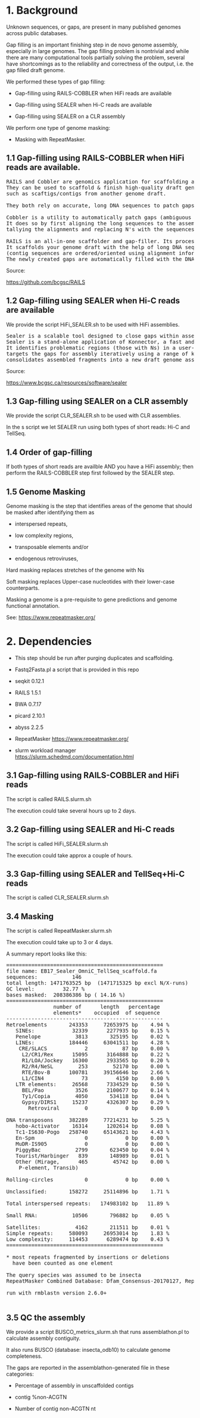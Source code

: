 # 1. Background

Unknown sequences, or gaps, are present in many published genomes across public databases.
 
Gap filling is an important finishing step in de novo genome assembly, especially in large genomes. 
The gap filling problem is nontrivial and while there are many computational tools partially solving the problem, 
several have shortcomings as to the reliability and correctness of the output, i.e. the gap filled draft genome.

We performed these types of gap filling: 

- Gap-filling  using RAILS-COBBLER when HiFi reads are available

- Gap-filling  using SEALER when  Hi-C reads are available

- Gap-filling using SEALER on a CLR assembly 

We perform one type of genome masking:

- Masking with RepeatMasker. 


## 1.1 Gap-filling  using RAILS-COBBLER when HiFi reads are available.

<pre>
RAILS and Cobbler are genomics application for scaffolding and automated finishing of genome assemblies with long DNA sequences. 
They can be used to scaffold & finish high-quality draft genome assemblies with any long, preferably high-quality, sequences 
such as scaftigs/contigs from another genome draft.

They both rely on accurate, long DNA sequences to patch gaps in existing genome assembly drafts.

Cobbler is a utility to automatically patch gaps (ambiguous regions in a draft assembly, represented by N's) 
It does so by first aligning the long sequences to the assembly, 
tallying the alignments and replacing N's with the sequences from these long DNA sequences.

RAILS is an all-in-one scaffolder and gap-filler. Its process is similar to that of Cobbler. 
It scaffolds your genome draft with the help of long DNA sequences 
(contig sequences are ordered/oriented using alignment information). 
The newly created gaps are automatically filled with the DNA sequence of the provided long DNA sequence.
</pre>

Source:

https://github.com/bcgsc/RAILS


## 1.2 Gap-filling  using SEALER when  Hi-C reads are available

We provide the script HiFi_SEALER.sh to be used with HiFi assemblies.

<pre>
Sealer is a scalable tool designed to close gaps within assembly scaffolds. 
Sealer is a stand-alone application of Konnector, a fast and low-memory Bloom filter-based de bruijn graph assembler. 
It identifies problematic regions (those with Ns) in a user-input scaffold file, 
targets the gaps for assembly iteratively using a range of k values and 
consolidates assembled fragments into a new draft genome assembly.
</pre>

Source:

https://www.bcgsc.ca/resources/software/sealer

## 1.3 Gap-filling using SEALER  on a CLR assembly 

We provide the script CLR_SEALER.sh to be used with CLR assemblies.

In the s script we let SEALER run  using both types of short reads: Hi-C and TellSeq.  


## 1.4 Order of gap-filling

If both types of short reads are availble  AND you have a HiFi assembly; 
then perform the RAILS-COBBLER step first followed by the SEALER step.

## 1.5 Genome Masking

Genome masking is the step that identifies areas of the genome that should be masked after identifying them as 

- interspersed repeats, 

- low complexity regions,

- transposable elements and/or 

- endogenous retroviruses,

Hard masking replaces stretches of the genome with Ns 

Soft masking replaces Upper-case nucleotides with their lower-case counterparts.

Masking a genome is a pre-requisite to gene predictions and genome functional annotation.

See: https://www.repeatmasker.org/


# 2. Dependencies

- This step should be run after purging duplicates and scaffolding.

- Fastq2Fasta.pl a script that is provided in this repo

- seqkit 0.12.1 

- RAILS 1.5.1

- BWA 0.7.17

- picard 2.10.1

- abyss 2.2.5

- RepeatMasker https://www.repeatmasker.org/


- slurm workload manager https://slurm.schedmd.com/documentation.html

## 3.1 Gap-filling  using RAILS-COBBLER and HiFi reads

The script is called RAILS.slurm.sh

The execution could take several hours up to 2 days.

## 3.2 Gap-filling  using SEALER and  Hi-C reads

The script is called HiFi_SEALER.slurm.sh

The execution could take approx a couple of hours.

## 3.3 Gap-filling  using SEALER and  TellSeq+Hi-C reads

The script is called CLR_SEALER.slurm.sh


## 3.4 Masking

The script is called RepeatMasker.slurm.sh

The execution could take up to 3 or 4 days.

A summary report looks like this:

<pre>
==================================================
file name: EB17_Sealer_OmniC_TellSeq_scaffold.fa
sequences:           146
total length: 1471763525 bp  (1471715325 bp excl N/X-runs)
GC level:         32.77 %
bases masked:  208386386 bp ( 14.16 %)
==================================================
               number of      length   percentage
               elements*    occupied  of sequence
--------------------------------------------------
Retroelements       243353     72653975 bp    4.94 %
   SINEs:            32339      2277935 bp    0.15 %
   Penelope           3813       325195 bp    0.02 %
   LINEs:           184446     63041511 bp    4.28 %
    CRE/SLACS            2           87 bp    0.00 %
     L2/CR1/Rex      15095      3164888 bp    0.22 %
     R1/LOA/Jockey   16300      2933565 bp    0.20 %
     R2/R4/NeSL        253        52170 bp    0.00 %
     RTE/Bov-B      100781     39156646 bp    2.66 %
     L1/CIN4            73         4150 bp    0.00 %
   LTR elements:     26568      7334529 bp    0.50 %
     BEL/Pao          3526      2100677 bp    0.14 %
     Ty1/Copia        4050       534118 bp    0.04 %
     Gypsy/DIRS1     15237      4326307 bp    0.29 %
       Retroviral        0            0 bp    0.00 %

DNA transposons     382289     77214231 bp    5.25 %
   hobo-Activator    16314      1202614 bp    0.08 %
   Tc1-IS630-Pogo   258740     65143621 bp    4.43 %
   En-Spm                0            0 bp    0.00 %
   MuDR-IS905            0            0 bp    0.00 %
   PiggyBac           2799       623450 bp    0.04 %
   Tourist/Harbinger   839       148989 bp    0.01 %
   Other (Mirage,      465        45742 bp    0.00 %
    P-element, Transib)

Rolling-circles          0            0 bp    0.00 %

Unclassified:       158272     25114896 bp    1.71 %

Total interspersed repeats:   174983102 bp   11.89 %

Small RNA:           10506       796882 bp    0.05 %

Satellites:           4162       211511 bp    0.01 %
Simple repeats:     580093     26953014 bp    1.83 %
Low complexity:     114453      6289474 bp    0.43 %
==================================================

* most repeats fragmented by insertions or deletions
  have been counted as one element

The query species was assumed to be insecta       
RepeatMasker Combined Database: Dfam_Consensus-20170127, RepBase-20181026

run with rmblastn version 2.6.0+

</pre>

## 3.5 QC the assembly

We provide a script BUSCO_metrics_slurm.sh that runs assemblathon.pl to calculate assembly contiguity.

It also runs BUSCO (database: insecta_odb10)  to calculate genome completeness.

The gaps are reported in the assemblathon-generated file in these categories:

- Percentage of assembly in unscaffolded contigs

- contig %non-ACGTN

- Number of contig non-ACGTN nt











